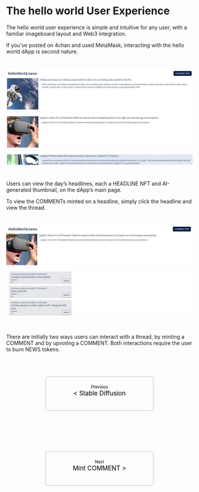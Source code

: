 # The hello world User Experience

<style>
    .pagination-nav {
        display: flex;
        justify-content: center;
        flex-wrap: wrap;
    }

    .pagination-nav__link {
        display: inline-block;
        padding: 20px;
        text-decoration: none;
        background: transparent;
        color: black;
        width: 250px;
        height: 50px;
        border: 1px solid #bcbdd0;
        border-radius: 4px;
        text-align: center;
        margin-bottom: 10px;
    }

    .pagination-nav__sublabel {
        font-size: 0.8em;
    }

    .pagination-nav__label {
        font-size: 1.2em;
    }

    @media screen and (min-width: 769px) {
        .pagination-nav {
            gap: 100px;
        }
    }

    @media screen and (max-width: 768px) {
        .pagination-nav__link {
            width: 100%;
        }
    }
</style>

The hello world user experience is simple and intuitive for any user, with a familiar imageboard layout and Web3 integration. 

If you’ve posted on 4chan and used MetaMask, interacting with the hello world dApp is second nature.
#   

![](001.jpg)

#   

Users can view the day’s headlines, each a HEADLINE NFT and AI-generated thumbnail, on the dApp’s main page. 

To view the COMMENTs minted on a headline, simply click the headline and view the thread. 

#   

![](002.jpg)

#   

There are initially two ways users can interact with a thread, by minting a COMMENT and by upvoting a COMMENT. Both interactions require the user to burn NEWS tokens.

<br>
<br>
<br>

<div class="pagination-nav">
    <a class="pagination-nav__link prev" href="stable-diffusion.md">
        <div class="pagination-nav__sublabel">Previous</div>
        <div class="pagination-nav__label">< Stable Diffusion</div>
    </a>
    <a class="pagination-nav__link next" href="minting-a-comment.md">
        <div class="pagination-nav__sublabel">Next</div>
        <div class="pagination-nav__label">Mint COMMENT ></div>
    </a>
</div>